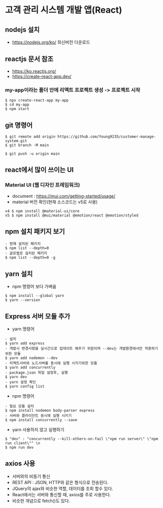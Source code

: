 # 고객 관리 시스템 개발 앱(React)

## nodejs 설치
- https://nodejs.org/ko/ 최신버전 다운로드

## reactjs 문서 참조
- https://ko.reactjs.org/
- https://create-react-app.dev/

### my-app이라는 폴더 안에 리액트 프로젝트 생성 -> 프로젝트 시작
```
$ npx create-react-app my-app 
$ cd my-app
$ npm start
```

## git 명령어
```
$ git remote add origin https://github.com/Young9235/customer-manage-system.git
$ git branch -M main

$ git push -u origin main
```

## react에서 많이 쓰이는 UI
### Material UI (웹 디자인 프레임워크)
- document : https://mui.com/getting-started/usage/
- material 버전 확인(현재 소스코드는 v5로 사용)
```
v4 $ npm install @material-ui/core 
v5 $ npm install @mui/material @emotion/react @emotion/styled
```

## npm 설치 패키지 보기
```
- 현재 설치된 패키지
$ npm list --depth=0
- 글로벌로 설치된 패키지
$ npm list --depth=0 -g
```

## yarn 설치
- npm 명령어 보다 가벼움
```
$ npm install --global yarn
$ yarn --version
```

## Express 서버 모듈 추가
- yarn 명령어
```
- 설치
$ yarn add express
- 개발시 변경사항을 실시간으로 업데이트 해주기 위함이며 --dev는 개발환경에서만 적용하기 위한 모듈
$ yarn add nodemon --dev  
- 리액트서버와 노드서버를 동시에 실행 시키기위한 모듈
$ yarn add concurrently  
- package.json 파일 설정후, 실행
$ yarn dev
- yarn 설정 확인
$ yarn config list  
```

- npm 명령어
```
- 필요 모듈 설치
$ npm install nodemon body-parser express  
- 서버와 클라이언트 동시에 실행 시키기
$ npm install concurrently --save
```

- yarn 사용하지 않고 실행하기
```
$ "dev" : "concurrently --kill-others-on-fail \"npm run server\" \"npm run client\"" \n
$ npm run dev
```

## axios 사용
- 서버와의 비동기 통신
- REST API : JSON, HTTP와 같은 형식으로 전송된다.
- JQuery의 ajax와 비슷한 역할, 데이터를 조회 할수 있다.
- React에서는 서버와 통신할 때, axios를 주로 사용한다.
- 비슷한 개념으로 fetch()도 있다.